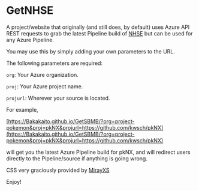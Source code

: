 # GetNHSE

A project/website that originally (and still does, by default) uses Azure API REST requests to grab the latest Pipeline build of [NHSE](https://github.com/kwsch/NHSE) but can be used for any Azure Pipeline.

You may use this by simply adding your own parameters to the URL.

The following parameters are required:

`org`: Your Azure organization.

`proj`: Your Azure project name.

`projurl`: Wherever your source is located.

For example, 

[https://Bakakaito.github.io/GetSBMB/?org=project-pokemon&proj=pkNX&projurl=https://github.com/kwsch/pkNX](https://Bakakaito.github.io/GetSBMB/?org=project-pokemon&proj=pkNX&projurl=https://github.com/kwsch/pkNX)

will get you the latest Azure Pipeline build for pkNX, and will redirect users directly to the Pipeline/source if anything is going wrong.

CSS very graciously provided by [MirayXS](https://github.com/MirayXS)

Enjoy!
